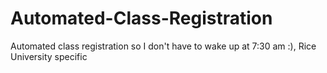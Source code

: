 # Automated-Class-Registration
Automated class registration so I don't have to wake up at 7:30 am :), Rice University specific
